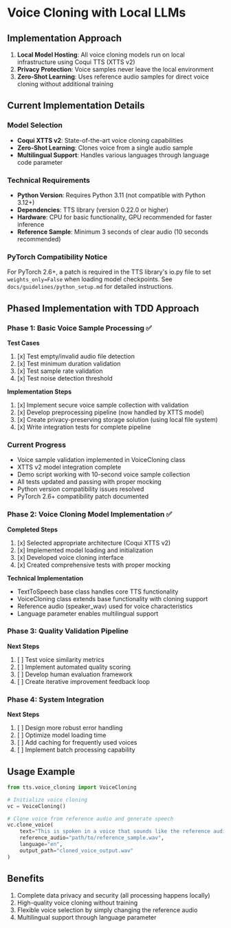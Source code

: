 # Voice Cloning with Local LLMs

## Implementation Approach
1. **Local Model Hosting**: All voice cloning models run on local infrastructure using Coqui TTS (XTTS v2)
2. **Privacy Protection**: Voice samples never leave the local environment
3. **Zero-Shot Learning**: Uses reference audio samples for direct voice cloning without additional training

## Current Implementation Details

### Model Selection
- **Coqui XTTS v2**: State-of-the-art voice cloning capabilities
- **Zero-Shot Learning**: Clones voice from a single audio sample
- **Multilingual Support**: Handles various languages through language code parameter

### Technical Requirements
- **Python Version**: Requires Python 3.11 (not compatible with Python 3.12+)
- **Dependencies**: TTS library (version 0.22.0 or higher)
- **Hardware**: CPU for basic functionality, GPU recommended for faster inference
- **Reference Sample**: Minimum 3 seconds of clear audio (10 seconds recommended)

### PyTorch Compatibility Notice
For PyTorch 2.6+, a patch is required in the TTS library's io.py file to set `weights_only=False` when loading model checkpoints. See `docs/guidelines/python_setup.md` for detailed instructions.

## Phased Implementation with TDD Approach

### Phase 1: Basic Voice Sample Processing ✅
**Test Cases**
1. [x] Test empty/invalid audio file detection
2. [x] Test minimum duration validation
3. [x] Test sample rate validation
4. [x] Test noise detection threshold

**Implementation Steps**
1. [x] Implement secure voice sample collection with validation
2. [x] Develop preprocessing pipeline (now handled by XTTS model)
3. [x] Create privacy-preserving storage solution (using local file system)
4. [x] Write integration tests for complete pipeline

### Current Progress
- Voice sample validation implemented in VoiceCloning class
- XTTS v2 model integration complete
- Demo script working with 10-second voice sample collection
- All tests updated and passing with proper mocking
- Python version compatibility issues resolved
- PyTorch 2.6+ compatibility patch documented

### Phase 2: Voice Cloning Model Implementation ✅
**Completed Steps**
1. [x] Selected appropriate architecture (Coqui XTTS v2)
2. [x] Implemented model loading and initialization
3. [x] Developed voice cloning interface
4. [x] Created comprehensive tests with proper mocking

**Technical Implementation**
- TextToSpeech base class handles core TTS functionality
- VoiceCloning class extends base functionality with cloning support
- Reference audio (speaker_wav) used for voice characteristics
- Language parameter enables multilingual support

### Phase 3: Quality Validation Pipeline
**Next Steps**
1. [ ] Test voice similarity metrics
2. [ ] Implement automated quality scoring
3. [ ] Develop human evaluation framework
4. [ ] Create iterative improvement feedback loop

### Phase 4: System Integration
**Next Steps**
1. [ ] Design more robust error handling
2. [ ] Optimize model loading time
3. [ ] Add caching for frequently used voices
4. [ ] Implement batch processing capability

## Usage Example
```python
from tts.voice_cloning import VoiceCloning

# Initialize voice cloning
vc = VoiceCloning()

# Clone voice from reference audio and generate speech
vc.clone_voice(
    text="This is spoken in a voice that sounds like the reference audio.",
    reference_audio="path/to/reference_sample.wav",
    language="en",
    output_path="cloned_voice_output.wav"
)
```

## Benefits
1. Complete data privacy and security (all processing happens locally)
2. High-quality voice cloning without training
3. Flexible voice selection by simply changing the reference audio
4. Multilingual support through language parameter